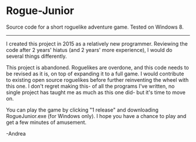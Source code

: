 # Rogue-Junior
Source code for a short roguelike adventure game. Tested on Windows 8.

**********************************************************************

I created this project in 2015 as a relatively new programmer. Reviewing the code after 2 years' hiatus (and 2 years' more experience), I would do several things differently.

This project is abandoned. Roguelikes are overdone, and this code needs to be revised as it is, on top of expanding it to a full game. I would contribute to existing open source roguelikes before further reinventing the wheel with this one. I don't regret making this- of all the programs I've written, no single project has taught me as much as this one did- but it's time to move on.

You can play the game by clicking "1 release" and downloading RogueJunior.exe (for Windows only). I hope you have a chance to play and get a few minutes of amusement.

-Andrea
